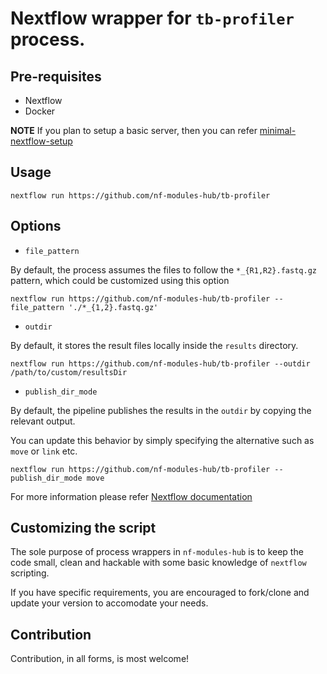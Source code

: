# Nextflow wrapper for `tb-profiler` process.

## Pre-requisites

- Nextflow
- Docker 

**NOTE** If you plan to setup a basic server, then you can refer [minimal-nextflow-setup](https://github.com/nextflow-hub/minimal-nextflow-setup)

## Usage

```
nextflow run https://github.com/nf-modules-hub/tb-profiler
```

## Options

- `file_pattern`

By default, the process assumes the files to follow the `*_{R1,R2}.fastq.gz` pattern, which could be customized using this option

```
nextflow run https://github.com/nf-modules-hub/tb-profiler --file_pattern './*_{1,2}.fastq.gz'
```

- `outdir`

By default, it stores the result files locally inside the `results` directory.

```
nextflow run https://github.com/nf-modules-hub/tb-profiler --outdir /path/to/custom/resultsDir
```

- `publish_dir_mode`

By default, the pipeline publishes the results in the `outdir` by copying the relevant output.

You can update this behavior by simply specifying the alternative such as `move` or `link` etc. 

```
nextflow run https://github.com/nf-modules-hub/tb-profiler --publish_dir_mode move
```

For more information please refer [Nextflow documentation](https://www.nextflow.io/docs/latest/process.html#publishdir)

## Customizing the script

The sole purpose of process wrappers in `nf-modules-hub` is to keep the code small, clean and hackable with some basic knowledge of `nextflow` scripting.

If you have specific requirements, you are encouraged to fork/clone and update your version to accomodate your needs. 

## Contribution

Contribution, in all forms, is most welcome!
